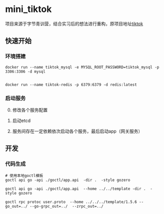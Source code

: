 # mini_tiktok

项目来源于字节青训营，结合实习后的想法进行重构，原项目地址[tiktok](https://github.com/shixiaocaia/tiktok)

## 快速开始

### 环境搭建

```shell
docker run --name tiktok_mysql -e MYSQL_ROOT_PASSWORD=tiktok_mysql -p 3306:3306 -d mysql


docker run --name tiktok-redis -p 6379:6379 -d redis:latest
````

### 启动服务

0. 修改各个服务配置

1. 启动etcd

2. 服务间存在一定依赖依次启动各个服务，最后启动app（网关服务）

## 开发

###  代码生成

```shell
# 使用本地goctl模板
goctl api go -api ./goctl/app.api  -dir .  -style gozero

goctl api go -api ./goctl/app.api  --home ../../template -dir .  -style gozero

goctl rpc protoc user.proto  --home ../../../template/1.5.6 --go_out=../ --go-grpc_out=../  --zrpc_out=../
```